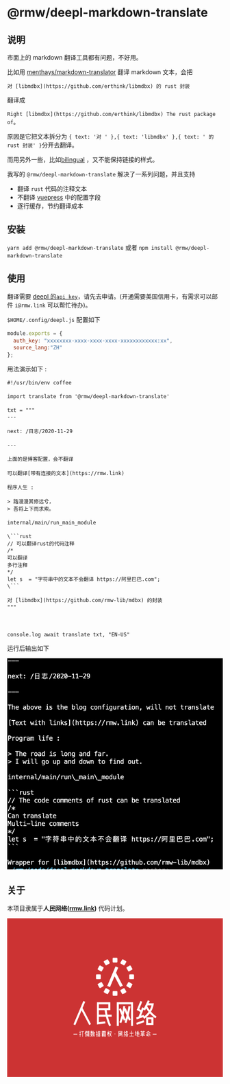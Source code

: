 <!-- 本文件由 ./readme.make.md 自动生成，请不要直接修改此文件 -->

# @rmw/deepl-markdown-translate

## 说明

市面上的 markdown 翻译工具都有问题，不好用。

比如用 [menthays/markdown-translator](https://github.com/menthays/markdown-translator) 翻译 markdown 文本，会把

`对 [libmdbx](https://github.com/erthink/libmdbx) 的 rust 封装`

翻译成

`Right [libmdbx](https://github.com/erthink/libmdbx) The rust package of`。

原因是它把文本拆分为 ```{ text: '对 ' },{ text: 'libmdbx' },{ text: ' 的 rust 封装' }```分开去翻译。

而用另外一些，比如[bilingual](https://github.com/zjp-CN/bilingual/issues/22) ，又不能保持链接的样式。

我写的 `@rmw/deepl-markdown-translate` 解决了一系列问题，并且支持

* 翻译 `rust` 代码的注释文本
* 不翻译 [vuepress](https://v2.vuepress.vuejs.org/zh/reference/default-theme/frontmatter.html#prev) 中的配置字段
* 逐行缓存，节约翻译成本

##  安装

`yarn add @rmw/deepl-markdown-translate` 或者 `npm install @rmw/deepl-markdown-translate`

## 使用

翻译需要 [deepl 的`api key`](https://www.deepl.com/pro-api?cta=header-pro-api)，请先去申请。(开通需要美国信用卡，有需求可以邮件 `i@rmw.link` 可以帮忙待办)。

`$HOME/.config/deepl.js` 配置如下

```js
module.exports = {
  auth_key: "xxxxxxxx-xxxx-xxxx-xxxx-xxxxxxxxxxxx:xx",
  source_lang:"ZH"
};
```

用法演示如下 :

```
#!/usr/bin/env coffee

import translate from '@rmw/deepl-markdown-translate'

txt = """
---

next: /日志/2020-11-29

---

上面的是博客配置，会不翻译

可以翻译[带有连接的文本](https://rmw.link)

程序人生 :

> 路漫漫其修远兮，
> 吾将上下而求索。

internal/main/run_main_module

\```rust
// 可以翻译rust的代码注释
/*
可以翻译
多行注释
*/
let s  = "字符串中的文本不会翻译 https://阿里巴巴.com";
\```

对 [libmdbx](https://github.com/rmw-lib/mdbx) 的封装
"""



console.log await translate txt, "EN-US"
```

运行后输出如下

![](https://raw.githubusercontent.com/gcxfd/img/gh-pages/CytFEw.png)

## 关于

本项目隶属于**人民网络([rmw.link](//rmw.link))** 代码计划。

![人民网络](https://raw.githubusercontent.com/rmw-link/logo/master/rmw.red.bg.svg)
